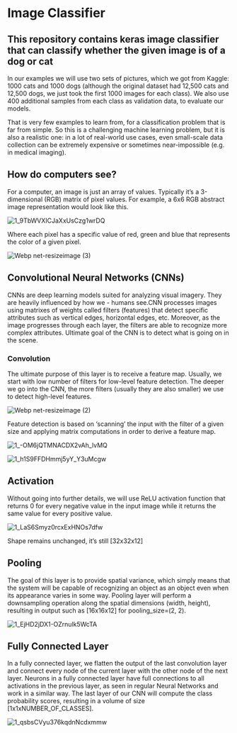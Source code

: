 # Image Classifier
## This repository contains keras image classifier that can classify whether the given image is of a dog or cat
 
In our examples we will use two sets of pictures, which we got from Kaggle: 1000 cats and 1000 dogs (although the original dataset had 12,500 cats and 12,500 dogs, we just took the first 1000 images for each class). We also use 400 additional samples from each class as validation data, to evaluate our models.

That is very few examples to learn from, for a classification problem that is far from simple. So this is a challenging machine learning problem, but it is also a realistic one: in a lot of real-world use cases, even small-scale data collection can be extremely expensive or sometimes near-impossible (e.g. in medical imaging). 

## How do computers see?
For a computer, an image is just an array of values. Typically it’s a 3-dimensional (RGB) matrix of pixel values.
For example, a 6x6 RGB abstract image representation would look like this.

 ![1_9TbWVXICJaXxUsCzg1wrDQ](https://user-images.githubusercontent.com/38343027/66099238-bc2d9c80-e5c3-11e9-875a-db1866f5333f.png)

Where each pixel has a specific value of red, green and blue that represents the color of a given pixel.

![Webp net-resizeimage (3)](https://user-images.githubusercontent.com/38343027/66100677-81c6fe00-e5c9-11e9-8fc4-c23cbd4b0242.png)


## Convolutional Neural Networks (CNNs)
CNNs are deep learning models suited for analyzing visual imagery. They are heavily influenced by how we - humans see.CNN processes images using matrixes of weights called filters (features) that detect specific attributes such as vertical edges, horizontal edges, etc. Moreover, as the image progresses through each layer, the filters are able to recognize more complex attributes. Ultimate goal of the CNN is to detect what is going on in the scene.

 ### Convolution
The ultimate purpose of this layer is to receive a feature map. Usually, we start with low number of filters for low-level feature detection. The deeper we go into the CNN, the more filters (usually they are also smaller) we use to detect high-level features.

![Webp net-resizeimage (2)](https://user-images.githubusercontent.com/38343027/66099964-a2da1f80-e5c6-11e9-88c9-d08afdb0bec7.png)

Feature detection is based on ‘scanning’ the input with the filter of a given size and applying matrix computations in order to derive a feature map.

![1_-OM6jQTMNACDX2vAh_lvMQ](https://user-images.githubusercontent.com/38343027/66099717-8e495780-e5c5-11e9-8441-589b5e79e8e4.png)


![1_h1S9FFDHmmj5yY_Y3uMcgw](https://user-images.githubusercontent.com/38343027/66100494-cf8f3680-e5c8-11e9-81b9-4aecb5961b7e.gif)


## Activation
Without going into further details, we will use ReLU activation function that returns 0 for every negative value in the input image while it returns the same value for every positive value.

![1_LaS6Smyz0rcxExHNOs7dfw](https://user-images.githubusercontent.com/38343027/66100623-4c221500-e5c9-11e9-95ae-05df5ec32ae7.jpeg)

Shape remains unchanged, it’s still [32x32x12]

## Pooling
The goal of this layer is to provide spatial variance, which simply means that the system will be capable of recognizing an object as an object even when its appearance varies in some way.
Pooling layer will perform a downsampling operation along the spatial dimensions (width, height), resulting in output such as [16x16x12] for pooling_size=(2, 2).

![1_EjHD2jDX1-OZrnulk5WcTA](https://user-images.githubusercontent.com/38343027/66100753-ca7eb700-e5c9-11e9-9cd0-71f6473f8f33.gif)

## Fully Connected Layer
In a fully connected layer, we flatten the output of the last convolution layer and connect every node of the current layer with the other node of the next layer. Neurons in a fully connected layer have full connections to all activations in the previous layer, as seen in regular Neural Networks and work in a similar way.
The last layer of our CNN will compute the class probability scores, resulting in a volume of size [1x1xNUMBER_OF_CLASSES].

![1_qsbsCVyu376kqdnNcdxmmw](https://user-images.githubusercontent.com/38343027/66100814-0285fa00-e5ca-11e9-8254-bdf8598372f0.png)

